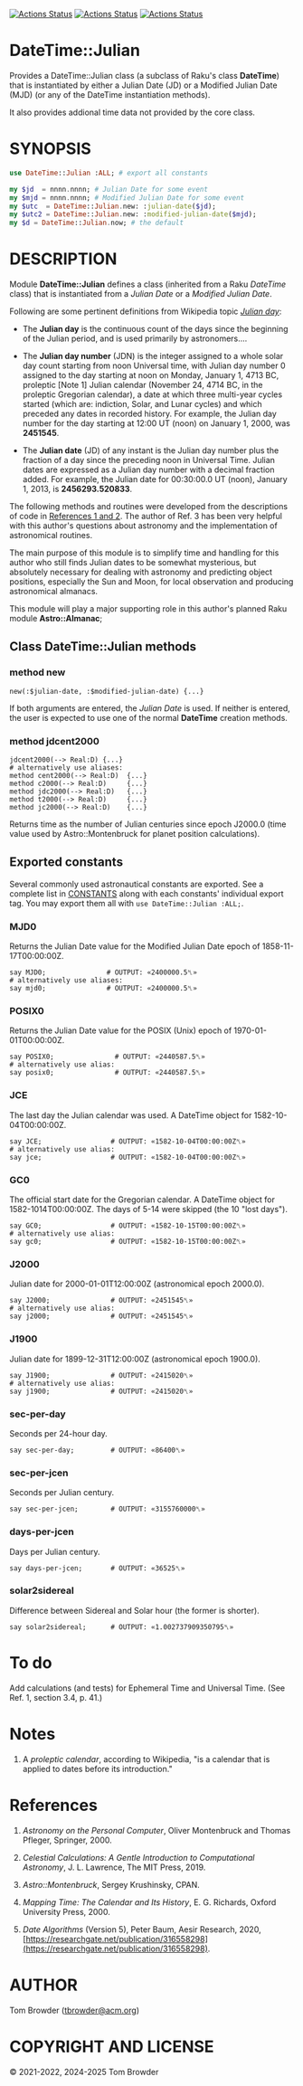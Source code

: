 [![Actions Status](https://github.com/tbrowder/DateTime-Julian/actions/workflows/linux.yml/badge.svg)](https://github.com/tbrowder/DateTime-Julian/actions) [![Actions Status](https://github.com/tbrowder/DateTime-Julian/actions/workflows/macos.yml/badge.svg)](https://github.com/tbrowder/DateTime-Julian/actions) [![Actions Status](https://github.com/tbrowder/DateTime-Julian/actions/workflows/windows.yml/badge.svg)](https://github.com/tbrowder/DateTime-Julian/actions)

DateTime::Julian
================

Provides a DateTime::Julian class (a subclass of Raku's class **DateTime**) that is instantiated by either a Julian Date (JD) or a Modified Julian Date (MJD) (or any of the DateTime instantiation methods).

It also provides addional time data not provided by the core class.

SYNOPSIS
========

```raku
use DateTime::Julian :ALL; # export all constants

my $jd  = nnnn.nnnn; # Julian Date for some event
my $mjd = nnnn.nnnn; # Modified Julian Date for some event
my $utc  = DateTime::Julian.new: :julian-date($jd);
my $utc2 = DateTime::Julian.new: :modified-julian-date($mjd);
my $d = DateTime::Julian.now; # the default
```

DESCRIPTION
===========

Module **DateTime::Julian** defines a class (inherited from a Raku *DateTime* class) that is instantiated from a *Julian Date* or a *Modified Julian Date*.

Following are some pertinent definitions from Wikipedia topic [*Julian day*](https://en.m.wikipedia.org/wiki/Julian_day):

  * The **Julian day** is the continuous count of the days since the beginning of the Julian period, and is used primarily by astronomers....

  * The **Julian day number** (JDN) is the integer assigned to a whole solar day count starting from noon Universal time, with Julian day number 0 assigned to the day starting at noon on Monday, January 1, 4713 BC, proleptic [Note 1] Julian calendar (November 24, 4714 BC, in the proleptic Gregorian calendar), a date at which three multi-year cycles started (which are: indiction, Solar, and Lunar cycles) and which preceded any dates in recorded history. For example, the Julian day number for the day starting at 12:00 UT (noon) on January 1, 2000, was **2451545**.

  * The **Julian date** (JD) of any instant is the Julian day number plus the fraction of a day since the preceding noon in Universal Time. Julian dates are expressed as a Julian day number with a decimal fraction added. For example, the Julian date for 00:30:00.0 UT (noon), January 1, 2013, is **2456293.520833**.

The following methods and routines were developed from the descriptions of code in [References 1 and 2](#References). The author of Ref. 3 has been very helpful with this author's questions about astronomy and the implementation of astronomical routines.

The main purpose of this module is to simplify time and handling for this author who still finds Julian dates to be somewhat mysterious, but absolutely necessary for dealing with astronomy and predicting object positions, especially the Sun and Moon, for local observation and producing astronomical almanacs.

This module will play a major supporting role in this author's planned Raku module **Astro::Almanac**;

Class DateTime::Julian methods
------------------------------

### method new

    new(:$julian-date, :$modified-julian-date) {...}

If both arguments are entered, the *Julian Date* is used. If neither is entered, the user is expected to use one of the normal **DateTime** creation methods.

### method jdcent2000

    jdcent2000(--> Real:D) {...}
    # alternatively use aliases:
    method cent2000(--> Real:D)  {...}
    method c2000(--> Real:D)     {...}
    method jdc2000(--> Real:D)   {...}
    method t2000(--> Real:D)     {...}
    method jc2000(--> Real:D)    {...}

Returns time as the number of Julian centuries since epoch J2000.0 (time value used by Astro::Montenbruck for planet position calculations).

Exported constants
------------------

Several commonly used astronautical constants are exported. See a complete list in [CONSTANTS](CONSTANTS.md) along with each constants' individual export tag. You may export them all with `use DateTime::Julian :ALL;`.

### MJD0

Returns the Julian Date value for the Modified Julian Date epoch of 1858-11-17T00:00:00Z.

    say MJD0;               # OUTPUT: «2400000.5␤»
    # alternatively use aliases:
    say mjd0;               # OUTPUT: «2400000.5␤»

### POSIX0

Returns the Julian Date value for the POSIX (Unix) epoch of 1970-01-01T00:00:00Z.

    say POSIX0;               # OUTPUT: «2440587.5␤»
    # alternatively use alias:
    say posix0;               # OUTPUT: «2440587.5␤»

### JCE

The last day the Julian calendar was used. A DateTime object for 1582-10-04T00:00:00Z.

    say JCE;                 # OUTPUT: «1582-10-04T00:00:00Z␤»
    # alternatively use alias:
    say jce;                 # OUTPUT: «1582-10-04T00:00:00Z␤»

### GC0

The official start date for the Gregorian calendar. A DateTime object for 1582-1014T00:00:00Z. The days of 5-14 were skipped (the 10 "lost days").

    say GC0;                 # OUTPUT: «1582-10-15T00:00:00Z␤»
    # alternatively use alias:
    say gc0;                 # OUTPUT: «1582-10-15T00:00:00Z␤»

### J2000

Julian date for 2000-01-01T12:00:00Z (astronomical epoch 2000.0).

    say J2000;               # OUTPUT: «2451545␤»
    # alternatively use alias:
    say j2000;               # OUTPUT: «2451545␤»

### J1900

Julian date for 1899-12-31T12:00:00Z (astronomical epoch 1900.0).

    say J1900;               # OUTPUT: «2415020␤»
    # alternatively use alias:
    say j1900;               # OUTPUT: «2415020␤»

### sec-per-day

Seconds per 24-hour day.

    say sec-per-day;         # OUTPUT: «86400␤»

### sec-per-jcen

Seconds per Julian century.

    say sec-per-jcen;        # OUTPUT: «3155760000␤»

### days-per-jcen

Days per Julian century.

    say days-per-jcen;       # OUTPUT: «36525␤»

### solar2sidereal

Difference between Sidereal and Solar hour (the former is shorter).

    say solar2sidereal;      # OUTPUT: «1.002737909350795␤»

To do
=====

Add calculations (and tests) for Ephemeral Time and Universal Time. (See Ref. 1, section 3.4, p. 41.)

Notes
=====

1. A *proleptic calendar*, according to Wikipedia, "is a calendar that is applied to dates before its introduction."

References
==========

1. *Astronomy on the Personal Computer*, Oliver Montenbruck and Thomas Pfleger, Springer, 2000.

2. *Celestial Calculations: A Gentle Introduction to Computational Astronomy*, J. L. Lawrence, The MIT Press, 2019.

3. *Astro::Montenbruck*, Sergey Krushinsky, CPAN.

4. *Mapping Time: The Calendar and Its History*, E. G. Richards, Oxford University Press, 2000.

5. *Date Algorithms* (Version 5), Peter Baum, Aesir Research, 2020, [https://researchgate.net/publication/316558298](https://researchgate.net/publication/316558298).

AUTHOR
======

Tom Browder (tbrowder@acm.org)

COPYRIGHT AND LICENSE
=====================

© 2021-2022, 2024-2025 Tom Browder

